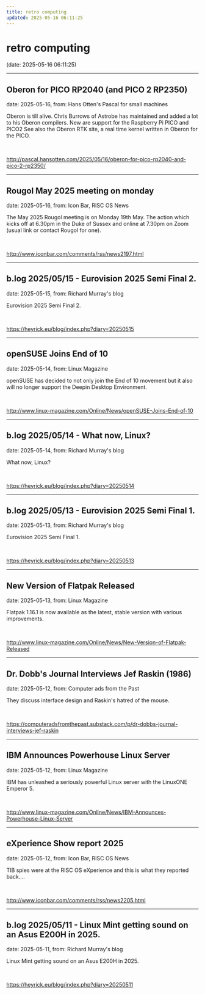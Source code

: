 ```yaml
---
title: retro computing
updated: 2025-05-16 06:11:25
---
```


# retro computing

(date: 2025-05-16 06:11:25)

---

## Oberon for PICO RP2040 (and PICO 2 RP2350)

date: 2025-05-16, from: Hans Otten's Pascal for small machines

Oberon is till alive. Chris Burrows of Astrobe has maintained and added a lot to his Oberon compilers. New are support for the Raspberry Pi PICO and PICO2 See also the Oberon RTK site, a real time kernel written in Oberon for the PICO. 

<br> 

<http://pascal.hansotten.com/2025/05/16/oberon-for-pico-rp2040-and-pico-2-rp2350/>

---

## Rougol May 2025 meeting on monday

date: 2025-05-16, from: Icon Bar, RISC OS News

The May 2025 Rougol meeting is on Monday 19th May. The action which kicks off at 6.30pm in the Duke of Sussex and online at 7.30pm on Zoom (usual link or contact Rougol for one). 

<br> 

<http://www.iconbar.com/comments/rss/news2197.html>

---

## b.log 2025/05/15 - Eurovision 2025 Semi Final 2.

date: 2025-05-15, from: Richard Murray's blog

Eurovision 2025 Semi Final 2. 

<br> 

<https://heyrick.eu/blog/index.php?diary=20250515>

---

## openSUSE Joins End of 10

date: 2025-05-14, from: Linux Magazine

<p>openSUSE has decided to not only join the End of 10 movement but it also will no longer support the Deepin Desktop Environment.</p> 

<br> 

<http://www.linux-magazine.com/Online/News/openSUSE-Joins-End-of-10>

---

## b.log 2025/05/14 - What now, Linux?

date: 2025-05-14, from: Richard Murray's blog

What now, Linux? 

<br> 

<https://heyrick.eu/blog/index.php?diary=20250514>

---

## b.log 2025/05/13 - Eurovision 2025 Semi Final 1.

date: 2025-05-13, from: Richard Murray's blog

Eurovision 2025 Semi Final 1. 

<br> 

<https://heyrick.eu/blog/index.php?diary=20250513>

---

## New Version of Flatpak Released

date: 2025-05-13, from: Linux Magazine

<p>Flatpak 1.16.1 is now available as the latest, stable version with various improvements.</p> 

<br> 

<http://www.linux-magazine.com/Online/News/New-Version-of-Flatpak-Released>

---

## Dr. Dobb's Journal Interviews Jef Raskin (1986)

date: 2025-05-12, from: Computer ads from the Past

They discuss interface design and Raskin's hatred of the mouse. 

<br> 

<https://computeradsfromthepast.substack.com/p/dr-dobbs-journal-interviews-jef-raskin>

---

## IBM Announces Powerhouse Linux Server

date: 2025-05-12, from: Linux Magazine

<p>IBM has unleashed a seriously powerful Linux server with the LinuxONE Emperor 5.</p> 

<br> 

<http://www.linux-magazine.com/Online/News/IBM-Announces-Powerhouse-Linux-Server>

---

## eXperience Show report 2025

date: 2025-05-12, from: Icon Bar, RISC OS News

TIB spies were at the RISC OS eXperience and this is what they reported back.... 

<br> 

<http://www.iconbar.com/comments/rss/news2205.html>

---

## b.log 2025/05/11 - Linux Mint getting sound on an Asus E200H in 2025.

date: 2025-05-11, from: Richard Murray's blog

Linux Mint getting sound on an Asus E200H in 2025. 

<br> 

<https://heyrick.eu/blog/index.php?diary=20250511>

